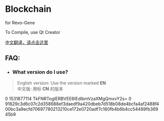 # Blockchain
for Revo-Gene  
  
To Compile, use Qt Creator  

[中文翻译，请点击这里](#中文翻译)

## FAQ:  
- ### What version do I use?  
> English version: Use the version marked **EN**  
> 中文版: 用标 **CN** 的版本  


0  1531877114 TkFNRTogIERBVEE6IEdlbmVzaXMgQmxvY2s= 0 91629c3d6c07c2d358688ef3daedf9a420dbeb7d518b08de4bcfa4af2488f400bc3a9ecfd70697780213210ce172e0720adf7c160fb4b6b4cc54489fb36945b9

